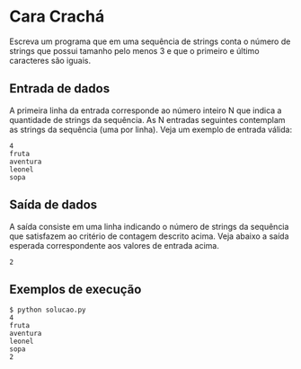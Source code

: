 # Cara Crachá

Escreva um programa que em uma sequência de strings
conta o número de strings que possui tamanho
pelo menos 3 e que o primeiro e último caracteres são iguais.

## Entrada de dados

A primeira linha da entrada corresponde ao número inteiro N que
indica a quantidade de strings da sequência. As N entradas
seguintes contemplam as strings da sequência (uma por linha).
Veja um exemplo de entrada válida:

```
4
fruta
aventura
leonel
sopa
```


## Saída de dados

A saída consiste em uma linha indicando o número de strings da
sequência que satisfazem ao critério de contagem descrito acima.
Veja abaixo a saída esperada correspondente aos valores de entrada acima.

```
2
```

## Exemplos de execução

```
$ python solucao.py
4
fruta
aventura
leonel
sopa
2
```
